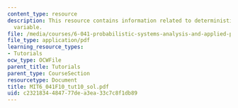 ```yaml
---
content_type: resource
description: This resource contains information related to deterministic and random
  variable.
file: /media/courses/6-041-probabilistic-systems-analysis-and-applied-probability-fall-2010/c2321834484777dea3ea33c7c8f1db89_MIT6_041F10_tut10_sol.pdf
file_type: application/pdf
learning_resource_types:
- Tutorials
ocw_type: OCWFile
parent_title: Tutorials
parent_type: CourseSection
resourcetype: Document
title: MIT6_041F10_tut10_sol.pdf
uid: c2321834-4847-77de-a3ea-33c7c8f1db89
---
```

